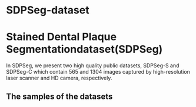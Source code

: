 # SDPSeg-dataset
# Stained Dental Plaque Segmentationdataset(SDPSeg)
In SDPSeg, we present two high quality public datasets, SDPSeg-S and SDPSeg-C which contain 565 and 1304 images captured by high-resolution laser scanner and HD camera, respectively.
## The samples of the datasets
![]()
